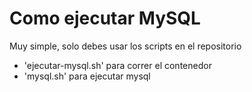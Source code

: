 # Como ejecutar MySQL

Muy simple, solo debes usar los scripts en el repositorio

- 'ejecutar-mysql.sh' para correr el contenedor
- 'mysql.sh' para ejecutar mysql